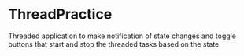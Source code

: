 # ThreadPractice
Threaded application to make notification of state changes and toggle buttons that start and stop the threaded tasks based on the state
